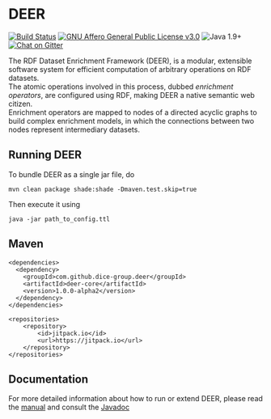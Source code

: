 # DEER
[![Build Status](https://travis-ci.org/dice-group/deer.svg?branch=master)](https://travis-ci.org/dice-group/deer)
[![GNU Affero General Public License v3.0](https://img.shields.io/badge/license-GNU_Affero_General_Public_License_v3.0-blue.svg)](./LICENSE)
![Java 1.9+](https://img.shields.io/badge/java-1.9+-lightgray.svg)
[![Chat on Gitter](https://badges.gitter.im/deer-rdf.png)](https://gitter.im/deer-rdf)

The RDF Dataset Enrichment Framework (DEER), is a modular, extensible software system for efficient
computation of arbitrary operations on RDF datasets.  
The atomic operations involved in this process, dubbed *enrichment operators*, 
are configured using RDF, making DEER a native semantic web citizen.  
Enrichment operators are mapped to nodes of a directed acyclic graphs to build complex enrichment
models, in which the connections between two nodes represent intermediary datasets.

## Running DEER

To bundle DEER as a single jar file, do

```
mvn clean package shade:shade -Dmaven.test.skip=true
```

Then execute it using

```
java -jar path_to_config.ttl
```

## Maven

```
<dependencies>
  <dependency>
    <groupId>com.github.dice-group.deer</groupId>
    <artifactId>deer-core</artifactId>
    <version>1.0.0-alpha2</version>
  </dependency>
</dependencies>

<repositories>
    <repository>
        <id>jitpack.io</id>
        <url>https://jitpack.io</url>
    </repository>
</repositories>
```


## Documentation

For more detailed information about how to run or extend DEER, please read the
[manual](https://dice-group.github.io/deer/) and consult the
[Javadoc](https://dice-group.github.io/deer/javadoc/)
